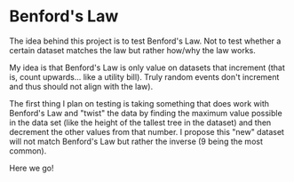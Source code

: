 # Benford's Law
The idea behind this project is to test Benford's Law.  Not to test whether a certain dataset matches the law but rather how/why the law works.

My idea is that Benford's Law is only value on datasets that increment (that is, count upwards... like a utility bill).  Truly random events
don't increment and thus should not align with the law).

The first thing I plan on testing is taking something that does work with Benford's Law and "twist" the data by finding the maximum value
possible in the data set (like the height of the tallest tree in the dataset) and then decrement the other values from that number.  I propose
this "new" dataset will not match Benford's Law but rather the inverse (9 being the most common).

Here we go!
